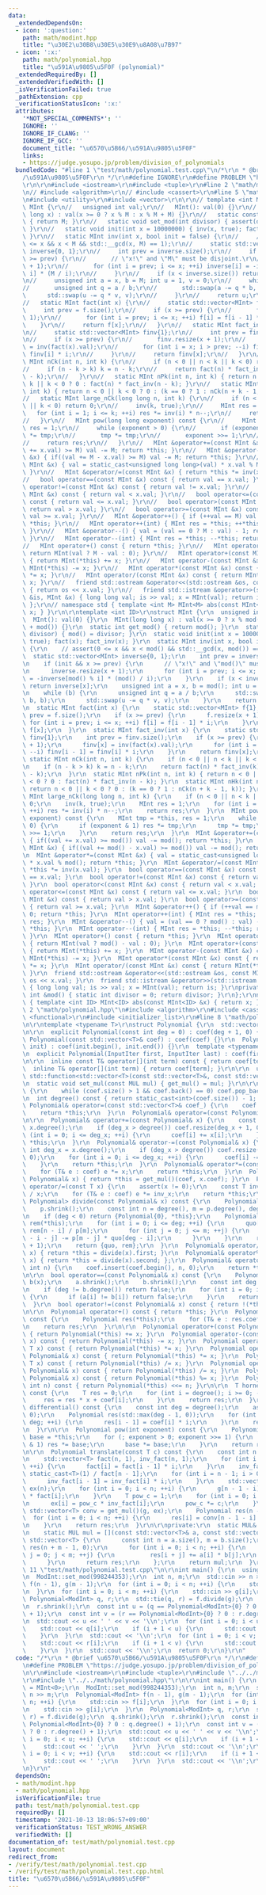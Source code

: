 ```yaml
---
data:
  _extendedDependsOn:
  - icon: ':question:'
    path: math/modint.hpp
    title: "\u30E2\u30B8\u30E5\u30E9\u8A08\u7B97"
  - icon: ':x:'
    path: math/polynomial.hpp
    title: "\u591A\u9805\u5F0F (polynomial)"
  _extendedRequiredBy: []
  _extendedVerifiedWith: []
  _isVerificationFailed: true
  _pathExtension: cpp
  _verificationStatusIcon: ':x:'
  attributes:
    '*NOT_SPECIAL_COMMENTS*': ''
    IGNORE: ''
    IGNORE_IF_CLANG: ''
    IGNORE_IF_GCC: ''
    document_title: "\u6570\u5B66/\u591A\u9805\u5F0F"
    links:
    - https://judge.yosupo.jp/problem/division_of_polynomials
  bundledCode: "#line 1 \"test/math/polynomial.test.cpp\"\n/*\r\n * @brief \u6570\u5B66\
    /\u591A\u9805\u5F0F\r\n */\r\n#define IGNORE\r\n#define PROBLEM \"https://judge.yosupo.jp/problem/division_of_polynomials\"\
    \r\n\r\n#include <iostream>\r\n#include <tuple>\r\n#line 2 \"math/modint.hpp\"\
    \n// #include <algorithm>\r\n// #include <cassert>\r\n#line 5 \"math/modint.hpp\"\
    \n#include <utility>\r\n#include <vector>\r\n\r\n// template <int M>\r\n// struct\
    \ MInt {\r\n//   unsigned int val;\r\n//   MInt(): val(0) {}\r\n//   MInt(long\
    \ long x) : val(x >= 0 ? x % M : x % M + M) {}\r\n//   static constexpr int get_mod()\
    \ { return M; }\r\n//   static void set_mod(int divisor) { assert(divisor == M);\
    \ }\r\n//   static void init(int x = 10000000) { inv(x, true); fact(x); fact_inv(x);\
    \ }\r\n//   static MInt inv(int x, bool init = false) {\r\n//     // assert(0\
    \ <= x && x < M && std::__gcd(x, M) == 1);\r\n//     static std::vector<MInt>\
    \ inverse{0, 1};\r\n//     int prev = inverse.size();\r\n//     if (init && x\
    \ >= prev) {\r\n//       // \"x!\" and \"M\" must be disjoint.\r\n//       inverse.resize(x\
    \ + 1);\r\n//       for (int i = prev; i <= x; ++i) inverse[i] = -inverse[M %\
    \ i] * (M / i);\r\n//     }\r\n//     if (x < inverse.size()) return inverse[x];\r\
    \n//     unsigned int a = x, b = M; int u = 1, v = 0;\r\n//     while (b) {\r\n\
    //       unsigned int q = a / b;\r\n//       std::swap(a -= q * b, b);\r\n// \
    \      std::swap(u -= q * v, v);\r\n//     }\r\n//     return u;\r\n//   }\r\n\
    //   static MInt fact(int x) {\r\n//     static std::vector<MInt> f{1};\r\n//\
    \     int prev = f.size();\r\n//     if (x >= prev) {\r\n//       f.resize(x +\
    \ 1);\r\n//       for (int i = prev; i <= x; ++i) f[i] = f[i - 1] * i;\r\n// \
    \    }\r\n//     return f[x];\r\n//   }\r\n//   static MInt fact_inv(int x) {\r\
    \n//     static std::vector<MInt> finv{1};\r\n//     int prev = finv.size();\r\
    \n//     if (x >= prev) {\r\n//       finv.resize(x + 1);\r\n//       finv[x]\
    \ = inv(fact(x).val);\r\n//       for (int i = x; i > prev; --i) finv[i - 1] =\
    \ finv[i] * i;\r\n//     }\r\n//     return finv[x];\r\n//   }\r\n//   static\
    \ MInt nCk(int n, int k) {\r\n//     if (n < 0 || n < k || k < 0) return 0;\r\n\
    //     if (n - k > k) k = n - k;\r\n//     return fact(n) * fact_inv(k) * fact_inv(n\
    \ - k);\r\n//   }\r\n//   static MInt nPk(int n, int k) { return n < 0 || n <\
    \ k || k < 0 ? 0 : fact(n) * fact_inv(n - k); }\r\n//   static MInt nHk(int n,\
    \ int k) { return n < 0 || k < 0 ? 0 : (k == 0 ? 1 : nCk(n + k - 1, k)); }\r\n\
    //   static MInt large_nCk(long long n, int k) {\r\n//     if (n < 0 || n < k\
    \ || k < 0) return 0;\r\n//     inv(k, true);\r\n//     MInt res = 1;\r\n//  \
    \   for (int i = 1; i <= k; ++i) res *= inv(i) * n--;\r\n//     return res;\r\n\
    //   }\r\n//   MInt pow(long long exponent) const {\r\n//     MInt tmp = *this,\
    \ res = 1;\r\n//     while (exponent > 0) {\r\n//       if (exponent & 1) res\
    \ *= tmp;\r\n//       tmp *= tmp;\r\n//       exponent >>= 1;\r\n//     }\r\n\
    //     return res;\r\n//   }\r\n//   MInt &operator+=(const MInt &x) { if((val\
    \ += x.val) >= M) val -= M; return *this; }\r\n//   MInt &operator-=(const MInt\
    \ &x) { if((val += M - x.val) >= M) val -= M; return *this; }\r\n//   MInt &operator*=(const\
    \ MInt &x) { val = static_cast<unsigned long long>(val) * x.val % M; return *this;\
    \ }\r\n//   MInt &operator/=(const MInt &x) { return *this *= inv(x.val); }\r\n\
    //   bool operator==(const MInt &x) const { return val == x.val; }\r\n//   bool\
    \ operator!=(const MInt &x) const { return val != x.val; }\r\n//   bool operator<(const\
    \ MInt &x) const { return val < x.val; }\r\n//   bool operator<=(const MInt &x)\
    \ const { return val <= x.val; }\r\n//   bool operator>(const MInt &x) const {\
    \ return val > x.val; }\r\n//   bool operator>=(const MInt &x) const { return\
    \ val >= x.val; }\r\n//   MInt &operator++() { if (++val == M) val = 0; return\
    \ *this; }\r\n//   MInt operator++(int) { MInt res = *this; ++*this; return res;\
    \ }\r\n//   MInt &operator--() { val = (val == 0 ? M : val) - 1; return *this;\
    \ }\r\n//   MInt operator--(int) { MInt res = *this; --*this; return res; }\r\n\
    //   MInt operator+() const { return *this; }\r\n//   MInt operator-() const {\
    \ return MInt(val ? M - val : 0); }\r\n//   MInt operator+(const MInt &x) const\
    \ { return MInt(*this) += x; }\r\n//   MInt operator-(const MInt &x) const { return\
    \ MInt(*this) -= x; }\r\n//   MInt operator*(const MInt &x) const { return MInt(*this)\
    \ *= x; }\r\n//   MInt operator/(const MInt &x) const { return MInt(*this) /=\
    \ x; }\r\n//   friend std::ostream &operator<<(std::ostream &os, const MInt &x)\
    \ { return os << x.val; }\r\n//   friend std::istream &operator>>(std::istream\
    \ &is, MInt &x) { long long val; is >> val; x = MInt(val); return is; }\r\n//\
    \ };\r\n// namespace std { template <int M> MInt<M> abs(const MInt<M> &x) { return\
    \ x; } }\r\n\r\ntemplate <int ID>\r\nstruct MInt {\r\n  unsigned int val;\r\n\
    \  MInt(): val(0) {}\r\n  MInt(long long x) : val(x >= 0 ? x % mod() : x % mod()\
    \ + mod()) {}\r\n  static int get_mod() { return mod(); }\r\n  static void set_mod(int\
    \ divisor) { mod() = divisor; }\r\n  static void init(int x = 10000000) { inv(x,\
    \ true); fact(x); fact_inv(x); }\r\n  static MInt inv(int x, bool init = false)\
    \ {\r\n    // assert(0 <= x && x < mod() && std::__gcd(x, mod()) == 1);\r\n  \
    \  static std::vector<MInt> inverse{0, 1};\r\n    int prev = inverse.size();\r\
    \n    if (init && x >= prev) {\r\n      // \"x!\" and \"mod()\" must be disjoint.\r\
    \n      inverse.resize(x + 1);\r\n      for (int i = prev; i <= x; ++i) inverse[i]\
    \ = -inverse[mod() % i] * (mod() / i);\r\n    }\r\n    if (x < inverse.size())\
    \ return inverse[x];\r\n    unsigned int a = x, b = mod(); int u = 1, v = 0;\r\
    \n    while (b) {\r\n      unsigned int q = a / b;\r\n      std::swap(a -= q *\
    \ b, b);\r\n      std::swap(u -= q * v, v);\r\n    }\r\n    return u;\r\n  }\r\
    \n  static MInt fact(int x) {\r\n    static std::vector<MInt> f{1};\r\n    int\
    \ prev = f.size();\r\n    if (x >= prev) {\r\n      f.resize(x + 1);\r\n     \
    \ for (int i = prev; i <= x; ++i) f[i] = f[i - 1] * i;\r\n    }\r\n    return\
    \ f[x];\r\n  }\r\n  static MInt fact_inv(int x) {\r\n    static std::vector<MInt>\
    \ finv{1};\r\n    int prev = finv.size();\r\n    if (x >= prev) {\r\n      finv.resize(x\
    \ + 1);\r\n      finv[x] = inv(fact(x).val);\r\n      for (int i = x; i > prev;\
    \ --i) finv[i - 1] = finv[i] * i;\r\n    }\r\n    return finv[x];\r\n  }\r\n \
    \ static MInt nCk(int n, int k) {\r\n    if (n < 0 || n < k || k < 0) return 0;\r\
    \n    if (n - k > k) k = n - k;\r\n    return fact(n) * fact_inv(k) * fact_inv(n\
    \ - k);\r\n  }\r\n  static MInt nPk(int n, int k) { return n < 0 || n < k || k\
    \ < 0 ? 0 : fact(n) * fact_inv(n - k); }\r\n  static MInt nHk(int n, int k) {\
    \ return n < 0 || k < 0 ? 0 : (k == 0 ? 1 : nCk(n + k - 1, k)); }\r\n  static\
    \ MInt large_nCk(long long n, int k) {\r\n    if (n < 0 || n < k || k < 0) return\
    \ 0;\r\n    inv(k, true);\r\n    MInt res = 1;\r\n    for (int i = 1; i <= k;\
    \ ++i) res *= inv(i) * n--;\r\n    return res;\r\n  }\r\n  MInt pow(long long\
    \ exponent) const {\r\n    MInt tmp = *this, res = 1;\r\n    while (exponent >\
    \ 0) {\r\n      if (exponent & 1) res *= tmp;\r\n      tmp *= tmp;\r\n      exponent\
    \ >>= 1;\r\n    }\r\n    return res;\r\n  }\r\n  MInt &operator+=(const MInt &x)\
    \ { if((val += x.val) >= mod()) val -= mod(); return *this; }\r\n  MInt &operator-=(const\
    \ MInt &x) { if((val += mod() - x.val) >= mod()) val -= mod(); return *this; }\r\
    \n  MInt &operator*=(const MInt &x) { val = static_cast<unsigned long long>(val)\
    \ * x.val % mod(); return *this; }\r\n  MInt &operator/=(const MInt &x) { return\
    \ *this *= inv(x.val); }\r\n  bool operator==(const MInt &x) const { return val\
    \ == x.val; }\r\n  bool operator!=(const MInt &x) const { return val != x.val;\
    \ }\r\n  bool operator<(const MInt &x) const { return val < x.val; }\r\n  bool\
    \ operator<=(const MInt &x) const { return val <= x.val; }\r\n  bool operator>(const\
    \ MInt &x) const { return val > x.val; }\r\n  bool operator>=(const MInt &x) const\
    \ { return val >= x.val; }\r\n  MInt &operator++() { if (++val == mod()) val =\
    \ 0; return *this; }\r\n  MInt operator++(int) { MInt res = *this; ++*this; return\
    \ res; }\r\n  MInt &operator--() { val = (val == 0 ? mod() : val) - 1; return\
    \ *this; }\r\n  MInt operator--(int) { MInt res = *this; --*this; return res;\
    \ }\r\n  MInt operator+() const { return *this; }\r\n  MInt operator-() const\
    \ { return MInt(val ? mod() - val : 0); }\r\n  MInt operator+(const MInt &x) const\
    \ { return MInt(*this) += x; }\r\n  MInt operator-(const MInt &x) const { return\
    \ MInt(*this) -= x; }\r\n  MInt operator*(const MInt &x) const { return MInt(*this)\
    \ *= x; }\r\n  MInt operator/(const MInt &x) const { return MInt(*this) /= x;\
    \ }\r\n  friend std::ostream &operator<<(std::ostream &os, const MInt &x) { return\
    \ os << x.val; }\r\n  friend std::istream &operator>>(std::istream &is, MInt &x)\
    \ { long long val; is >> val; x = MInt(val); return is; }\r\nprivate:\r\n  static\
    \ int &mod() { static int divisor = 0; return divisor; }\r\n};\r\nnamespace std\
    \ { template <int ID> MInt<ID> abs(const MInt<ID> &x) { return x; } }\r\n#line\
    \ 2 \"math/polynomial.hpp\"\n#include <algorithm>\r\n#include <cassert>\r\n#include\
    \ <functional>\r\n#include <initializer_list>\r\n#line 8 \"math/polynomial.hpp\"\
    \n\r\ntemplate <typename T>\r\nstruct Polynomial {\r\n  std::vector<T> coef;\r\
    \n\r\n  explicit Polynomial(const int deg = 0) : coef(deg + 1, 0) {}\r\n  explicit\
    \ Polynomial(const std::vector<T>& coef) : coef(coef) {}\r\n  Polynomial(std::initializer_list<T>\
    \ init) : coef(init.begin(), init.end()) {}\r\n  template <typename InputIter>\r\
    \n  explicit Polynomial(InputIter first, InputIter last) : coef(first, last) {}\r\
    \n\r\n  inline const T& operator[](int term) const { return coef[term]; }\r\n\
    \  inline T& operator[](int term) { return coef[term]; }\r\n\r\n  using MUL =\
    \ std::function<std::vector<T>(const std::vector<T>&, const std::vector<T>&)>;\r\
    \n  static void set_mul(const MUL mul) { get_mul() = mul; }\r\n\r\n  void shrink()\
    \ {\r\n    while (coef.size() > 1 && coef.back() == 0) coef.pop_back();\r\n  }\r\
    \n  int degree() const { return static_cast<int>(coef.size()) - 1; }\r\n\r\n \
    \ Polynomial& operator=(const std::vector<T>& coef_) {\r\n    coef = coef_;\r\n\
    \    return *this;\r\n  }\r\n  Polynomial& operator=(const Polynomial& x) = default;\r\
    \n\r\n  Polynomial& operator+=(const Polynomial& x) {\r\n    const int deg_x =\
    \ x.degree();\r\n    if (deg_x > degree()) coef.resize(deg_x + 1, 0);\r\n    for\
    \ (int i = 0; i <= deg_x; ++i) {\r\n      coef[i] += x[i];\r\n    }\r\n    return\
    \ *this;\r\n  }\r\n  Polynomial& operator-=(const Polynomial& x) {\r\n    const\
    \ int deg_x = x.degree();\r\n    if (deg_x > degree()) coef.resize(deg_x + 1,\
    \ 0);\r\n    for (int i = 0; i <= deg_x; ++i) {\r\n      coef[i] -= x[i];\r\n\
    \    }\r\n    return *this;\r\n  }\r\n  Polynomial& operator*=(const T x) {\r\n\
    \    for (T& e : coef) e *= x;\r\n    return *this;\r\n  }\r\n  Polynomial& operator*=(const\
    \ Polynomial& x) { return *this = get_mul()(coef, x.coef); }\r\n  Polynomial&\
    \ operator/=(const T x) {\r\n    assert(x != 0);\r\n    const T inv_x = static_cast<T>(1)\
    \ / x;\r\n    for (T& e : coef) e *= inv_x;\r\n    return *this;\r\n  }\r\n  std::pair<Polynomial,\
    \ Polynomial> divide(const Polynomial& x) const {\r\n    Polynomial p(x);\r\n\
    \    p.shrink();\r\n    const int n = degree(), m = p.degree(), deg = n - m;\r\
    \n    if (deg < 0) return {Polynomial{0}, *this};\r\n    Polynomial quo(deg),\
    \ rem(*this);\r\n    for (int i = 0; i <= deg; ++i) {\r\n      quo[deg - i] =\
    \ rem[n - i] / p[m];\r\n      for (int j = 0; j <= m; ++j) {\r\n        rem[n\
    \ - i - j] -= p[m - j] * quo[deg - i];\r\n      }\r\n    }\r\n    rem.coef.resize(deg\
    \ + 1);\r\n    return {quo, rem};\r\n  }\r\n  Polynomial& operator/=(const Polynomial&\
    \ x) { return *this = divide(x).first; }\r\n  Polynomial& operator%=(const Polynomial&\
    \ x) { return *this = divide(x).second; };\r\n  Polynomial& operator<<=(const\
    \ int n) {\r\n    coef.insert(coef.begin(), n, 0);\r\n    return *this;\r\n  }\r\
    \n\r\n  bool operator==(const Polynomial& x) const {\r\n    Polynomial a(*this),\
    \ b(x);\r\n    a.shrink();\r\n    b.shrink();\r\n    const int deg = a.degree();\r\
    \n    if (deg != b.degree()) return false;\r\n    for (int i = 0; i <= deg; ++i)\
    \ {\r\n      if (a[i] != b[i]) return false;\r\n    }\r\n    return true;\r\n\
    \  }\r\n  bool operator!=(const Polynomial& x) const { return !(*this == x); }\r\
    \n\r\n  Polynomial operator+() const { return *this; }\r\n  Polynomial operator-()\
    \ const {\r\n    Polynomial res(*this);\r\n    for (T& e : res.coef) e = -e;\r\
    \n    return res;\r\n  }\r\n\r\n  Polynomial operator+(const Polynomial& x) const\
    \ { return Polynomial(*this) += x; }\r\n  Polynomial operator-(const Polynomial&\
    \ x) const { return Polynomial(*this) -= x; }\r\n  Polynomial operator*(const\
    \ T x) const { return Polynomial(*this) *= x; }\r\n  Polynomial operator*(const\
    \ Polynomial& x) const { return Polynomial(*this) *= x; }\r\n  Polynomial operator/(const\
    \ T x) const { return Polynomial(*this) /= x; }\r\n  Polynomial operator/(const\
    \ Polynomial& x) const { return Polynomial(*this) /= x; }\r\n  Polynomial operator%(const\
    \ Polynomial& x) const { return Polynomial(*this) %= x; }\r\n  Polynomial operator<<(const\
    \ int n) const { return Polynomial(*this) <<= n; }\r\n\r\n  T horner(const T x)\
    \ const {\r\n    T res = 0;\r\n    for (int i = degree(); i >= 0; --i) {\r\n \
    \     res = res * x + coef[i];\r\n    }\r\n    return res;\r\n  }\r\n\r\n  Polynomial\
    \ differential() const {\r\n    const int deg = degree();\r\n    assert(deg >=\
    \ 0);\r\n    Polynomial res(std::max(deg - 1, 0));\r\n    for (int i = 1; i <=\
    \ deg; ++i) {\r\n      res[i - 1] = coef[i] * i;\r\n    }\r\n    return res;\r\
    \n  }\r\n\r\n  Polynomial pow(int exponent) const {\r\n    Polynomial res{1},\
    \ base = *this;\r\n    for (; exponent > 0; exponent >>= 1) {\r\n      if (exponent\
    \ & 1) res *= base;\r\n      base *= base;\r\n    }\r\n    return res;\r\n  }\r\
    \n\r\n  Polynomial translate(const T c) const {\r\n    const int n = coef.size();\r\
    \n    std::vector<T> fact(n, 1), inv_fact(n, 1);\r\n    for (int i = 1; i < n;\
    \ ++i) {\r\n      fact[i] = fact[i - 1] * i;\r\n    }\r\n    inv_fact[n - 1] =\
    \ static_cast<T>(1) / fact[n - 1];\r\n    for (int i = n - 1; i > 0; --i) {\r\n\
    \      inv_fact[i - 1] = inv_fact[i] * i;\r\n    }\r\n    std::vector<T> g(n),\
    \ ex(n);\r\n    for (int i = 0; i < n; ++i) {\r\n      g[n - 1 - i] = coef[i]\
    \ * fact[i];\r\n    }\r\n    T pow_c = 1;\r\n    for (int i = 0; i < n; ++i) {\r\
    \n      ex[i] = pow_c * inv_fact[i];\r\n      pow_c *= c;\r\n    }\r\n    const\
    \ std::vector<T> conv = get_mul()(g, ex);\r\n    Polynomial res(n - 1);\r\n  \
    \  for (int i = 0; i < n; ++i) {\r\n      res[i] = conv[n - 1 - i] * inv_fact[i];\r\
    \n    }\r\n    return res;\r\n  }\r\n\r\nprivate:\r\n  static MUL& get_mul() {\r\
    \n    static MUL mul = [](const std::vector<T>& a, const std::vector<T>& b) ->\
    \ std::vector<T> {\r\n      const int n = a.size(), m = b.size();\r\n      std::vector<T>\
    \ res(n + m - 1, 0);\r\n      for (int i = 0; i < n; ++i) {\r\n        for (int\
    \ j = 0; j < m; ++j) {\r\n          res[i + j] += a[i] * b[j];\r\n        }\r\n\
    \      }\r\n      return res;\r\n    };\r\n    return mul;\r\n  }\r\n};\r\n#line\
    \ 11 \"test/math/polynomial.test.cpp\"\n\r\nint main() {\r\n  using ModInt = MInt<0>;\r\
    \n  ModInt::set_mod(998244353);\r\n  int n, m;\r\n  std::cin >> n >> m;\r\n  Polynomial<ModInt>\
    \ f(n - 1), g(m - 1);\r\n  for (int i = 0; i < n; ++i) {\r\n    std::cin >> f[i];\r\
    \n  }\r\n  for (int i = 0; i < m; ++i) {\r\n    std::cin >> g[i];\r\n  }\r\n \
    \ Polynomial<ModInt> q, r;\r\n  std::tie(q, r) = f.divide(g);\r\n  q.shrink();\r\
    \n  r.shrink();\r\n  const int u = (q == Polynomial<ModInt>{0} ? 0 : q.degree()\
    \ + 1);\r\n  const int v = (r == Polynomial<ModInt>{0} ? 0 : r.degree() + 1);\r\
    \n  std::cout << u << ' ' << v << '\\n';\r\n  for (int i = 0; i < u; ++i) {\r\n\
    \    std::cout << q[i];\r\n    if (i + 1 < u) {\r\n      std::cout << ' ';\r\n\
    \    }\r\n  }\r\n  std::cout << '\\n';\r\n  for (int i = 0; i < v; ++i) {\r\n\
    \    std::cout << r[i];\r\n    if (i + 1 < v) {\r\n      std::cout << ' ';\r\n\
    \    }\r\n  }\r\n  std::cout << '\\n';\r\n  return 0;\r\n}\r\n"
  code: "/*\r\n * @brief \u6570\u5B66/\u591A\u9805\u5F0F\r\n */\r\n#define IGNORE\r\
    \n#define PROBLEM \"https://judge.yosupo.jp/problem/division_of_polynomials\"\r\
    \n\r\n#include <iostream>\r\n#include <tuple>\r\n#include \"../../math/modint.hpp\"\
    \r\n#include \"../../math/polynomial.hpp\"\r\n\r\nint main() {\r\n  using ModInt\
    \ = MInt<0>;\r\n  ModInt::set_mod(998244353);\r\n  int n, m;\r\n  std::cin >>\
    \ n >> m;\r\n  Polynomial<ModInt> f(n - 1), g(m - 1);\r\n  for (int i = 0; i <\
    \ n; ++i) {\r\n    std::cin >> f[i];\r\n  }\r\n  for (int i = 0; i < m; ++i) {\r\
    \n    std::cin >> g[i];\r\n  }\r\n  Polynomial<ModInt> q, r;\r\n  std::tie(q,\
    \ r) = f.divide(g);\r\n  q.shrink();\r\n  r.shrink();\r\n  const int u = (q ==\
    \ Polynomial<ModInt>{0} ? 0 : q.degree() + 1);\r\n  const int v = (r == Polynomial<ModInt>{0}\
    \ ? 0 : r.degree() + 1);\r\n  std::cout << u << ' ' << v << '\\n';\r\n  for (int\
    \ i = 0; i < u; ++i) {\r\n    std::cout << q[i];\r\n    if (i + 1 < u) {\r\n \
    \     std::cout << ' ';\r\n    }\r\n  }\r\n  std::cout << '\\n';\r\n  for (int\
    \ i = 0; i < v; ++i) {\r\n    std::cout << r[i];\r\n    if (i + 1 < v) {\r\n \
    \     std::cout << ' ';\r\n    }\r\n  }\r\n  std::cout << '\\n';\r\n  return 0;\r\
    \n}\r\n"
  dependsOn:
  - math/modint.hpp
  - math/polynomial.hpp
  isVerificationFile: true
  path: test/math/polynomial.test.cpp
  requiredBy: []
  timestamp: '2021-10-13 18:06:57+09:00'
  verificationStatus: TEST_WRONG_ANSWER
  verifiedWith: []
documentation_of: test/math/polynomial.test.cpp
layout: document
redirect_from:
- /verify/test/math/polynomial.test.cpp
- /verify/test/math/polynomial.test.cpp.html
title: "\u6570\u5B66/\u591A\u9805\u5F0F"
---
```

